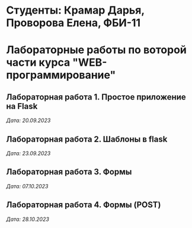# Cтуденты: Крамар Дарья, Проворова Елена, ФБИ-11

# Лабораторные работы по воторой части курса "WEB-программирование"

## Лабораторная работа 1. Простое приложение на Flask

*Дата: 20.09.2023*

## Лабораторная работа 2. Шаблоны в flask

*Дата: 23.09.2023*

## Лабораторная работа 3. Формы

*Дата: 07.10.2023*

## Лабораторная работа 4. Формы (POST)

*Дата: 28.10.2023*